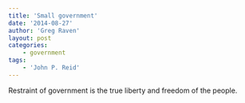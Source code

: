 ```yaml
---
title: 'Small government'
date: '2014-08-27'
author: 'Greg Raven'
layout: post
categories:
    - government
tags:
    - 'John P. Reid'
---
```


Restraint of government is the true liberty and freedom of the people.